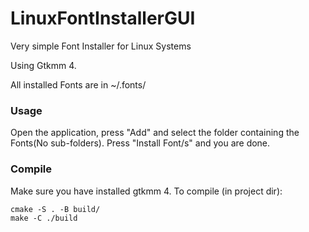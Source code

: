 # LinuxFontInstallerGUI
Very simple Font Installer for Linux Systems

Using Gtkmm 4.

All installed Fonts are in ~/.fonts/

### Usage
Open the application, press "Add" and select the folder containing the Fonts(No sub-folders).
Press "Install Font/s" and you are done.

### Compile
Make sure you have installed gtkmm 4.
To compile (in project dir):
```
cmake -S . -B build/
make -C ./build
```

